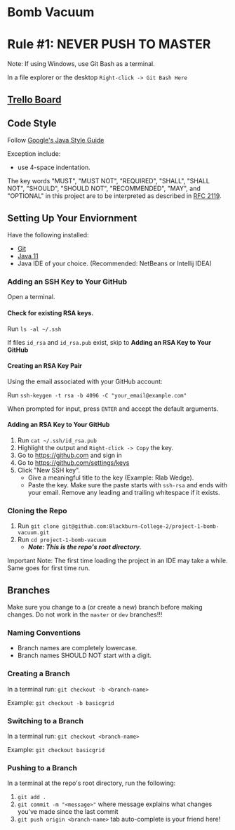 # Bomb Vacuum

# Rule #1: NEVER PUSH TO MASTER

Note: If using Windows, use Git Bash as a terminal. 

In a file explorer or the desktop `Right-click -> Git Bash Here`

## [Trello Board](https://trello.com/b/2BllDNvD/bombvacuum)

## Code Style

Follow [Google's Java Style Guide](https://google.github.io/styleguide/javaguide.html) 

Exception include:
- use 4-space indentation.

The key words "MUST", "MUST NOT", "REQUIRED", "SHALL", "SHALL
NOT", "SHOULD", "SHOULD NOT", "RECOMMENDED",  "MAY", and
"OPTIONAL" in this project are to be interpreted as described 
in [RFC 2119](https://tools.ietf.org/html/rfc2119).

## Setting Up Your Enviornment

Have the following installed:
- [Git](https://git-scm.com/downloads)
- [Java 11](https://adoptopenjdk.net/?variant=openjdk11&jvmVariant=hotspot)
- Java IDE of your choice. \(Recommended: NetBeans or Intellij IDEA\)

### Adding an SSH Key to Your GitHub

Open a terminal.

#### Check for existing RSA keys.

Run `ls -al ~/.ssh`

If files `id_rsa` and `id_rsa.pub` exist, skip to **Adding an RSA Key to Your GitHub**

#### Creating an RSA Key Pair

Using the email associated with your GitHub account:

Run `ssh-keygen -t rsa -b 4096 -C "your_email@example.com"`

When prompted for input, press `ENTER` and accept the default arguments.

#### Adding an RSA Key to Your GitHub

1. Run `cat ~/.ssh/id_rsa.pub`
1. Highlight the output and `Right-click -> Copy` the key.
1. Go to https://github.com and sign in
1. Go to https://github.com/settings/keys
1. Click "New SSH key".
   - Give a meaningful title to the key \(Example: Rlab Wedge\).
   - Paste the key. Make sure the paste starts with `ssh-rsa` and ends with your email. 
   Remove any leading and trailing whitespace if it exists.

### Cloning the Repo

1. Run `git clone git@github.com:Blackburn-College-2/project-1-bomb-vacuum.git`
1. Run `cd project-1-bomb-vacuum`
   - ***Note: This is the repo's root directory.***

Important Note: The first time loading the project in an IDE may take a while. Same goes for first time run.

## Branches

Make sure you change to a \(or create a new\) branch before making changes. Do not work in the `master` or `dev` branches!!!

### Naming Conventions

- Branch names are completely lowercase.
- Branch names SHOULD NOT start with a digit.

### Creating a Branch

In a terminal run: `git checkout -b <branch-name>`

Example: `git checkout -b basicgrid`

### Switching to a Branch

In a terminal run: `git checkout <branch-name>`

Example: `git checkout basicgrid`

### Pushing to a Branch

In a terminal at the repo's root directory, run the following:
1. `git add .`
1. `git commit -m "<message>"` where message explains what changes you've made since the last commit
1. `git push origin <branch-name>` tab auto-complete is your friend here!

